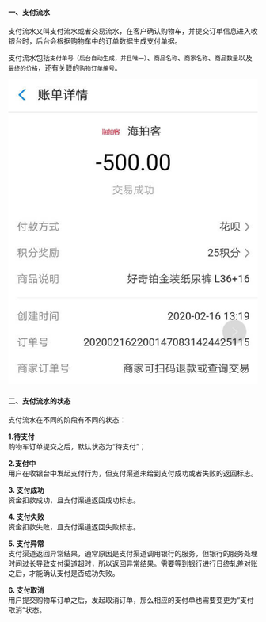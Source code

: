 #### 一、支付流水
支付流水又叫支付流水或者交易流水，在客户确认购物车，并提交订单信息进入收银台时，后台会根据购物车中的订单数据生成支付单据。 

支付流水包括`支付单号（后台自动生成，并且唯一）`、`商品名称`、`商家名称`、`商品数量`以及`最终的价格`，还有关联的`购物订单编号`。

![支付单](../../images/支付单.jpg ':size=400')

#### 二、支付流水的状态
支付流水在不同的阶段有不同的状态：

**1.待支付**  
购物车订单提交之后，默认状态为“待支付”；

**2.支付中**  
用户在收银台中发起支付行为，但支付渠道未给到支付成功或者失败的返回标志。

**3. 支付成功**  
资金扣款成功，且支付渠道返回成功标志。

**4. 支付失败**  
资金扣款失败，且支付渠道返回失败标志。

**5. 支付异常**  
支付渠道返回异常结果，通常原因是支付渠道调用银行的服务，但银行的服务处理时间过长导致支付渠道超时，所以返回异常结果。需要等到银行进行日终轧差对账之后，才能确认支付是否成功失败。

**6. 支付取消**  
用户提交购物车订单之后，发起取消订单，那么相应的支付单也需要变更为“支付取消”状态。